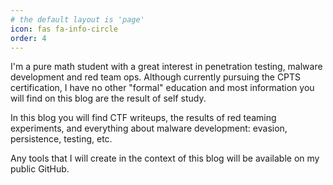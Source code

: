 ```yaml
---
# the default layout is 'page'
icon: fas fa-info-circle
order: 4
---
```


I'm a pure math student with a great interest in penetration testing, malware development and red team ops. Although currently pursuing the CPTS certification, I have no other "formal" education and most information you will find on this blog are the result of self study.

In this blog you will find CTF writeups, the results of red teaming experiments, and everything about malware development: evasion, persistence, testing, etc.

Any tools that I will create in the context of this blog will be available on my public GitHub.
